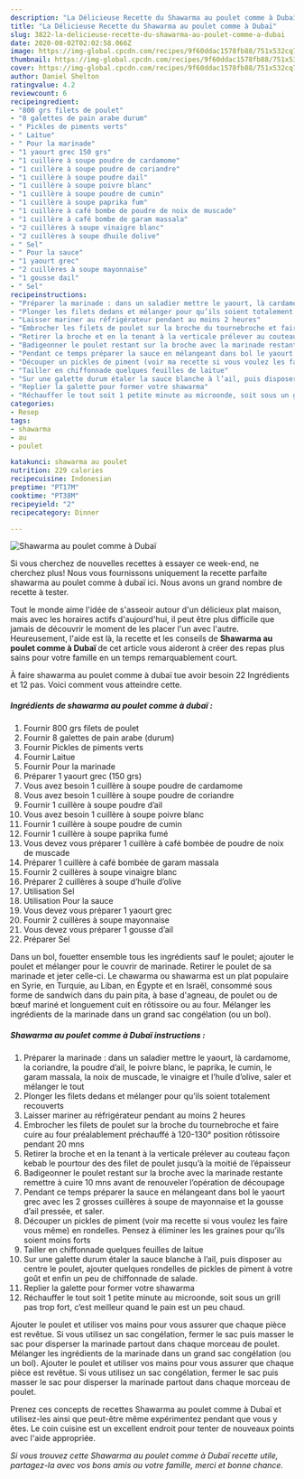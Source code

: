 ```yaml
---
description: "La Délicieuse Recette du Shawarma au poulet comme à Dubaï"
title: "La Délicieuse Recette du Shawarma au poulet comme à Dubaï"
slug: 3822-la-delicieuse-recette-du-shawarma-au-poulet-comme-a-dubai
date: 2020-08-02T02:02:58.066Z
image: https://img-global.cpcdn.com/recipes/9f60ddac1578fb88/751x532cq70/shawarma-au-poulet-comme-a-dubai-photo-principale-de-la-recette.jpg
thumbnail: https://img-global.cpcdn.com/recipes/9f60ddac1578fb88/751x532cq70/shawarma-au-poulet-comme-a-dubai-photo-principale-de-la-recette.jpg
cover: https://img-global.cpcdn.com/recipes/9f60ddac1578fb88/751x532cq70/shawarma-au-poulet-comme-a-dubai-photo-principale-de-la-recette.jpg
author: Daniel Shelton
ratingvalue: 4.2
reviewcount: 6
recipeingredient:
- "800 grs filets de poulet"
- "8 galettes de pain arabe durum"
- " Pickles de piments verts"
- " Laitue"
- " Pour la marinade"
- "1 yaourt grec 150 grs"
- "1 cuillère à soupe poudre de cardamome"
- "1 cuillère à soupe poudre de coriandre"
- "1 cuillère à soupe poudre dail"
- "1 cuillère à soupe poivre blanc"
- "1 cuillère à soupe poudre de cumin"
- "1 cuillère à soupe paprika fum"
- "1 cuillère à café bombe de poudre de noix de muscade"
- "1 cuillère à café bombe de garam massala"
- "2 cuillères à soupe vinaigre blanc"
- "2 cuillères à soupe dhuile dolive"
- " Sel"
- " Pour la sauce"
- "1 yaourt grec"
- "2 cuillères à soupe mayonnaise"
- "1 gousse dail"
- " Sel"
recipeinstructions:
- "Préparer la marinade : dans un saladier mettre le yaourt, là cardamome, la coriandre, la poudre d’ail, le poivre blanc, le paprika, le cumin, le garam massala, la noix de muscade, le vinaigre et l’huile d’olive, saler et mélanger le tout"
- "Plonger les filets dedans et mélanger pour qu’ils soient totalement recouverts"
- "Laisser mariner au réfrigérateur pendant au moins 2 heures"
- "Embrocher les filets de poulet sur la broche du tournebroche et faire cuire au four préalablement préchauffé à 120-130° position rôtissoire pendant 20 mns"
- "Retirer la broche et en la tenant à la verticale prélever au couteau façon kebab le pourtour des des filet de poulet jusqu’à la moitié de l’épaisseur"
- "Badigeonner le poulet restant sur la broche avec la marinade restante remettre à cuire 10 mns avant de renouveler l’opération de découpage"
- "Pendant ce temps préparer la sauce en mélangeant dans bol le yaourt grec avec les 2 grosses cuillères à soupe de mayonnaise et la gousse d’ail pressée, et saler."
- "Découper un pickles de piment (voir ma recette si vous voulez les faire vous même) en rondelles. Pensez à éliminer les les graines pour qu’ils soient moins forts"
- "Tailler en chiffonnade quelques feuilles de laitue"
- "Sur une galette durum étaler la sauce blanche à l’ail, puis disposer au centre le poulet, ajouter quelques rondelles de pickles de piment à votre goût et enfin un peu de chiffonnade de salade."
- "Replier la galette pour former votre shawarma"
- "Réchauffer le tout soit 1 petite minute au microonde, soit sous un grill pas trop fort, c’est meilleur quand le pain est un peu chaud."
categories:
- Resep
tags:
- shawarma
- au
- poulet

katakunci: shawarma au poulet 
nutrition: 229 calories
recipecuisine: Indonesian
preptime: "PT17M"
cooktime: "PT38M"
recipeyield: "2"
recipecategory: Dinner

---
```



![Shawarma au poulet comme à Dubaï](https://img-global.cpcdn.com/recipes/9f60ddac1578fb88/751x532cq70/shawarma-au-poulet-comme-a-dubai-photo-principale-de-la-recette.jpg)

Si vous cherchez de nouvelles recettes à essayer ce week-end, ne cherchez plus! Nous vous fournissons uniquement la recette parfaite shawarma au poulet comme à dubaï ici. Nous avons un grand nombre de recette à tester.

Tout le monde aime l'idée de s'asseoir autour d'un délicieux plat maison, mais avec les horaires actifs d'aujourd'hui, il peut être plus difficile que jamais de découvrir le moment de les placer l'un avec l'autre. Heureusement, l'aide est là, la recette et les conseils de <strong> Shawarma au poulet comme à Dubaï </strong> de cet article vous aideront à créer des repas plus sains pour votre famille en un temps remarquablement court.

<!--inarticleads1-->

À faire shawarma au poulet comme à dubaï tue avoir besoin 22 Ingrédients et 12 pas. Voici comment vous atteindre cette.

##### Ingrédients de shawarma au poulet comme à dubaï :

1. Fournir 800 grs filets de poulet
1. Fournir 8 galettes de pain arabe (durum)
1. Fournir  Pickles de piments verts
1. Fournir  Laitue
1. Fournir  Pour la marinade
1. Préparer 1 yaourt grec (150 grs)
1. Vous avez besoin 1 cuillère à soupe poudre de cardamome
1. Vous avez besoin 1 cuillère à soupe poudre de coriandre
1. Fournir 1 cuillère à soupe poudre d’ail
1. Vous avez besoin 1 cuillère à soupe poivre blanc
1. Fournir 1 cuillère à soupe poudre de cumin
1. Fournir 1 cuillère à soupe paprika fumé
1. Vous devez vous préparer 1 cuillère à café bombée de poudre de noix de muscade
1. Préparer 1 cuillère à café bombée de garam massala
1. Fournir 2 cuillères à soupe vinaigre blanc
1. Préparer 2 cuillères à soupe d’huile d’olive
1. Utilisation  Sel
1. Utilisation  Pour la sauce
1. Vous devez vous préparer 1 yaourt grec
1. Fournir 2 cuillères à soupe mayonnaise
1. Vous devez vous préparer 1 gousse d’ail
1. Préparer  Sel


Dans un bol, fouetter ensemble tous les ingrédients sauf le poulet; ajouter le poulet et mélanger pour le couvrir de marinade. Retirer le poulet de sa marinade et jeter celle-ci. Le chawarma ou shawarma est un plat populaire en Syrie, en Turquie, au Liban, en Égypte et en Israël, consommé sous forme de sandwich dans du pain pita, à base d&#39;agneau, de poulet ou de bœuf mariné et longuement cuit en rôtissoire ou au four. Mélanger les ingrédients de la marinade dans un grand sac congélation (ou un bol). 

<!--inarticleads2-->

##### Shawarma au poulet comme à Dubaï instructions :

1. Préparer la marinade : dans un saladier mettre le yaourt, là cardamome, la coriandre, la poudre d’ail, le poivre blanc, le paprika, le cumin, le garam massala, la noix de muscade, le vinaigre et l’huile d’olive, saler et mélanger le tout
1. Plonger les filets dedans et mélanger pour qu’ils soient totalement recouverts
1. Laisser mariner au réfrigérateur pendant au moins 2 heures
1. Embrocher les filets de poulet sur la broche du tournebroche et faire cuire au four préalablement préchauffé à 120-130° position rôtissoire pendant 20 mns
1. Retirer la broche et en la tenant à la verticale prélever au couteau façon kebab le pourtour des des filet de poulet jusqu’à la moitié de l’épaisseur
1. Badigeonner le poulet restant sur la broche avec la marinade restante remettre à cuire 10 mns avant de renouveler l’opération de découpage
1. Pendant ce temps préparer la sauce en mélangeant dans bol le yaourt grec avec les 2 grosses cuillères à soupe de mayonnaise et la gousse d’ail pressée, et saler.
1. Découper un pickles de piment (voir ma recette si vous voulez les faire vous même) en rondelles. Pensez à éliminer les les graines pour qu’ils soient moins forts
1. Tailler en chiffonnade quelques feuilles de laitue
1. Sur une galette durum étaler la sauce blanche à l’ail, puis disposer au centre le poulet, ajouter quelques rondelles de pickles de piment à votre goût et enfin un peu de chiffonnade de salade.
1. Replier la galette pour former votre shawarma
1. Réchauffer le tout soit 1 petite minute au microonde, soit sous un grill pas trop fort, c’est meilleur quand le pain est un peu chaud.


Ajouter le poulet et utiliser vos mains pour vous assurer que chaque pièce est revêtue. Si vous utilisez un sac congélation, fermer le sac puis masser le sac pour disperser la marinade partout dans chaque morceau de poulet. Mélanger les ingrédients de la marinade dans un grand sac congélation (ou un bol). Ajouter le poulet et utiliser vos mains pour vous assurer que chaque pièce est revêtue. Si vous utilisez un sac congélation, fermer le sac puis masser le sac pour disperser la marinade partout dans chaque morceau de poulet. 

<!--inarticleads1-->

<p>
Prenez ces concepts de recettes Shawarma au poulet comme à Dubaï et utilisez-les ainsi que peut-être même expérimentez pendant que vous y êtes. Le coin cuisine est un excellent endroit pour tenter de nouveaux points avec l'aide appropriée.
</p>

<p>
<i>Si vous trouvez cette Shawarma au poulet comme à Dubaï recette utile, partagez-la avec vos bons amis ou votre famille, merci et bonne chance.</i>
</p>
